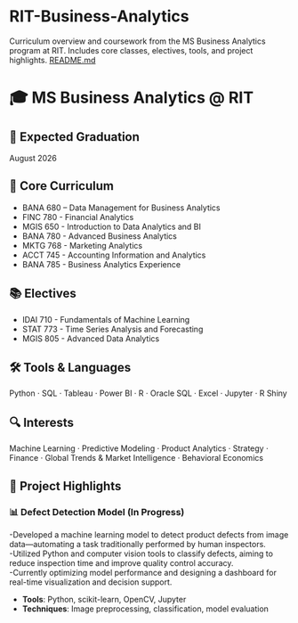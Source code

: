 # RIT-Business-Analytics
Curriculum overview and coursework from the MS Business Analytics program at RIT.  Includes core classes, electives, tools, and project highlights.
[README.md](https://github.com/user-attachments/files/22564942/README.md)
# 🎓 MS Business Analytics @ RIT

## 📅 Expected Graduation
August 2026

## 📘 Core Curriculum
- BANA 680 – Data Management for Business Analytics
- FINC 780 - Financial Analytics
- MGIS 650 - Introduction to Data Analytics and BI
- BANA 780 - Advanced Business Analytics
- MKTG 768 - Marketing Analytics
- ACCT 745 - Accounting Information and Analytics
- BANA 785 - Business Analytics Experience

## 📚 Electives
- IDAI 710 - Fundamentals of Machine Learning
- STAT 773 - Time Series Analysis and Forecasting
- MGIS 805 - Advanced Data Analytics

## 🛠️ Tools & Languages
Python · SQL · Tableau · Power BI · R · Oracle SQL · Excel · Jupyter · R Shiny

## 🔍 Interests
Machine Learning · Predictive Modeling · Product Analytics · Strategy · Finance · Global Trends & Market Intelligence · Behavioral Economics

## 🚀 Project Highlights

### 📊 Defect Detection Model (In Progress)
-Developed a machine learning model to detect product defects from image data—automating a task traditionally performed by human inspectors.  
-Utilized Python and computer vision tools to classify defects, aiming to reduce inspection time and improve quality control accuracy.  
-Currently optimizing model performance and designing a dashboard for real-time visualization and decision support.

- **Tools**: Python, scikit-learn, OpenCV, Jupyter  
- **Techniques**: Image preprocessing, classification, model evaluation  
